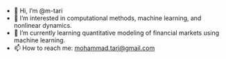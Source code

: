 - 👋 Hi, I’m @m-tari
- 👀 I’m interested in computational methods, machine learning, and nonlinear dynamics.
- 🌱 I’m currently learning quantitative modeling of financial markets using machine learning.
- 📫 How to reach me: mohammad.tari@gmail.com

<!---
m-tari/m-tari is a ✨ special ✨ repository because its `README.md` (this file) appears on your GitHub profile.
You can click the Preview link to take a look at your changes.
--->
